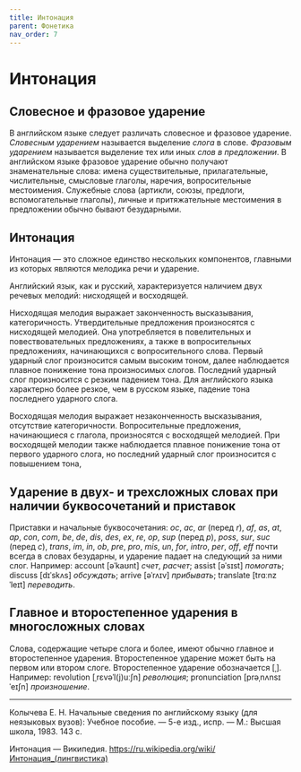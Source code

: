 ```yaml
---
title: Интонация
parent: Фонетика
nav_order: 7
---
```


# Интонация


## Словесное и фразовое ударение

В английском языке следует различать словесное и фразовое ударение.
*Словесным ударением* называется выделение *слога* в слове.  *Фразовым
ударением* называется выделение тех или иных *слов в предложении*.  В
английском языке фразовое ударение обычно получают знаменательные
слова: имена существительные, прилагательные, числительные, смысловые
глаголы, наречия, вопросительные местоимения.  Служебные слова
(артикли, союзы, предлоги, вспомогательные глаголы), личные и
притяжательные местоимения в предложении обычно бывают безударными.


## Интонация

Интонация — это сложное единство нескольких компонентов, главными из
которых являются мелодика речи и ударение.

Английский язык, как и русский, характеризуется наличием двух речевых
мелодий: нисходящей и восходящей.

Нисходящая мелодия выражает законченность высказывания,
категоричность.  Утвердительные предложения произносятся с нисходящей
мелодией.  Она употребляется в повелительных и повествовательных
предложениях, а также в вопросительных предложениях, начинающихся с
вопросительного слова.  Первый ударный слог произносится самым высоким
тоном, далее наблюдается плавное понижение тона произносимых слогов.
Последний ударный слог произносится с резким падением тона.  Для
английского языка характерно более резкое, чем в русском языке,
падение тона последнего ударного слога.

Восходящая мелодия выражает незаконченность высказывания, отсутствие
категоричности.  Вопросительные предложения, начинающиеся с глагола,
произносятся с восходящей мелодией.  При восходящей мелодии также
наблюдается плавное понижение тона от первого ударного слога, но
последний ударный слог произносится с повышением тона,


## Ударение в двух- и трехсложных словах при наличии буквосочетаний и приставок

Приставки и начальные буквосочетания: *oc*, *ac*, *ar* (перед *r*),
*af*, *as*, *at*, *ap*, *con*, *com*, *be*, *de*, *dis*, *des*, *ex*,
*re*, *op*, *sup* (перед *p*), *poss*, *sur*, *suc* (перед *c*),
*trans*, *im*, *in*, *ob*, *pre*, *pro*, *mis*, *un*, *for*, *intro*,
*per*, *off*, *eff* почти всегда в словах безударны, и ударение падает
на следующий за ними слог.  Например: account [əˈkaʊnt] *счет*, *расчет*;
assist [əˈsɪst] *помогать*; discuss [dɪˈskʌs] *обсуждать*; arrive [əˈrʌɪv]
*прибывать*; translate [trɑːnzˈleɪt] *переводить*.


## Главное и второстепенное ударения в многосложных словах

Слова, содержащие четыре слога и более, имеют обычно главное и
второстепенное ударения.  Второстепенное ударение может быть на первом
или втором слоге.  Второстепенное ударение обозначается [ˌ].
Например: revolution [ˌrɛvəˈl(j)uːʃn] *революция*; pronunciation
[prəˌnʌnsɪˈeɪʃn] *произношение*.


---

Колычева Е. Н.  Начальные сведения по английскому языку (для
неязыковых вузов): Учебное пособие. — 5-е изд., испр. — М.: Высшая
школа, 1983. 143 с.

Интонация — Википедия.
<https://ru.wikipedia.org/wiki/Интонация_(лингвистика)>

